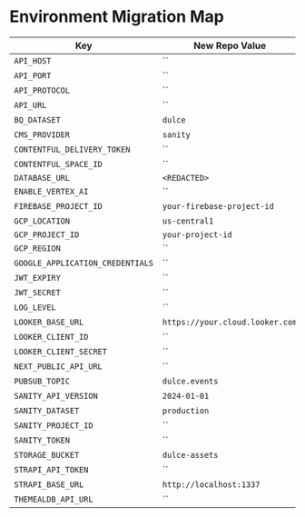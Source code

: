 # Environment Migration Map

| Key | New Repo Value | Saigon-Signals Value |
|---|---|---|
| `API_HOST` | `` | `localhost` |
| `API_PORT` | `` | `3000` |
| `API_PROTOCOL` | `` | `http` |
| `API_URL` | `` | `http://localhost:3000` |
| `BQ_DATASET` | `dulce` | `` |
| `CMS_PROVIDER` | `sanity` | `` |
| `CONTENTFUL_DELIVERY_TOKEN` | `` | `` |
| `CONTENTFUL_SPACE_ID` | `` | `` |
| `DATABASE_URL` | `<REDACTED>` | `<REDACTED>` |
| `ENABLE_VERTEX_AI` | `` | `false` |
| `FIREBASE_PROJECT_ID` | `your-firebase-project-id` | `` |
| `GCP_LOCATION` | `us-central1` | `` |
| `GCP_PROJECT_ID` | `your-project-id` | `saigon-signals` |
| `GCP_REGION` | `` | `us-central1` |
| `GOOGLE_APPLICATION_CREDENTIALS` | `` | `./path/to/credentials.json` |
| `JWT_EXPIRY` | `` | `1d` |
| `JWT_SECRET` | `` | `change-this-to-a-secure-secret` |
| `LOG_LEVEL` | `` | `info` |
| `LOOKER_BASE_URL` | `https://your.cloud.looker.com` | `` |
| `LOOKER_CLIENT_ID` | `` | `` |
| `LOOKER_CLIENT_SECRET` | `` | `` |
| `NEXT_PUBLIC_API_URL` | `` | `http://localhost:3000` |
| `PUBSUB_TOPIC` | `dulce.events` | `` |
| `SANITY_API_VERSION` | `2024-01-01` | `` |
| `SANITY_DATASET` | `production` | `` |
| `SANITY_PROJECT_ID` | `` | `` |
| `SANITY_TOKEN` | `` | `` |
| `STORAGE_BUCKET` | `dulce-assets` | `` |
| `STRAPI_API_TOKEN` | `` | `` |
| `STRAPI_BASE_URL` | `http://localhost:1337` | `` |
| `THEMEALDB_API_URL` | `` | `https://www.themealdb.com/api/json/v1/1` |
